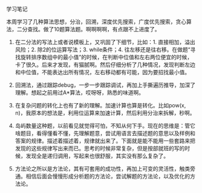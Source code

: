 学习笔记

本周学习了几种算法思想，分治，回溯，深度优先搜索，广度优先搜索，贪心算法，二分查找。做了10题算法题。啊啊啊啊，有点跟不上进度了。
    
1. 在二分法的写法上或者说模板上，又巩固了下细节，比如：1. 直接相加，溢出风险；2. 除2的位运算写法；3. while条件；4. 往左移还是往右移。在做题“寻找旋转排序数组中的最小值”的时候，在判断中位值和左右两位便宜的时候，卡了很久。后来才发现，有猫腻啊。然后仔细分析了几种情况，发现判断左边和中位值，不能表达出所有情况，左右移动都有可能，因为要招找最小值。

2. 回溯法，通过跟踪debug，一步一步跟踪调试，再加上手撕遍历推导，加深了理解。想起之前用过A*算法，哎呀呀，熟悉的味道啊。

3. 在复杂问题的转化上也有了新的理解。加速计算也算是转化。比如pow(x, n)，我原本的想法是，利用位运算来加速计算，然后利用分治来拆解，秒啊。

4. 岛屿数量这种题，以前看见就觉得可怕，不知从何下手。现在的思维是：管它啥题目，看得懂看不懂，先理解题意，尝试用语言去描述题的意思以及样例和答案的规律。描述着描述着，规律就出来了。下面就是能不能用一些套路来把发现的这些规律写出来而已。思考的时候非常复杂，但是按部就班的写的时候，发现全是递归调用，写起来也很舒服，其实没有那么复杂了。

5. 方法论之所以是方法论，其有可套用的成功性，再加上可变的灵活性，触类旁通。相信后面会慢慢形成分析题的方法论，尝试解题的方法论，以及优化的方法论。